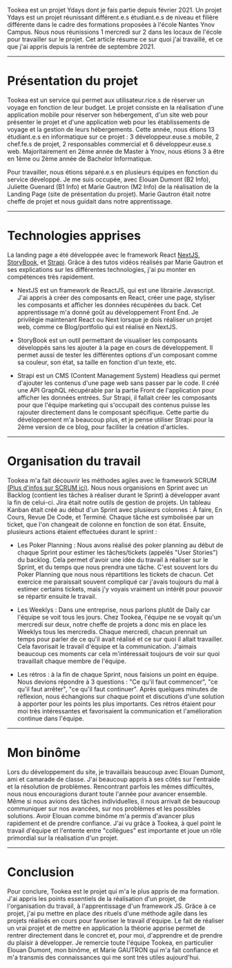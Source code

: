Tookea est un projet Ydays dont je fais partie depuis février 2021. Un projet Ydays est un projet réunissant différent.e.s étudiant.e.s de niveau et filière différente dans le cadre des formations proposées à l'école Nantes Ynov Campus. Nous nous réunissions 1 mercredi sur 2 dans les locaux de l'école pour travailler sur le projet. Cet article résume ce sur quoi j'ai travaillé, et ce que j'ai appris depuis la rentrée de septembre 2021.

---

# Présentation du projet

Tookea est un service qui permet aux utilisateur.rice.s de réserver un voyage en fonction de leur budget. Le projet consiste en la réalisation d'une application mobile pour réserver son hébergement, d'un site web pour présenter le projet et d'une application web pour les établissements de voyage et la gestion de leurs hébergements. Cette année, nous étions 13 étudiant.e.s en informatique sur ce projet : 3 développeur.euse.s mobile, 2 chef.fe.s de projet, 2 responsables commercial et 6 développeur.euse.s web. Majoritairement en 2ème année de Master à Ynov, nous étions 3 à être en 1ème ou 2ème année de Bachelor Informatique.

Pour travailler, nous étions séparé.e.s en plusieurs équipes en fonction du service développé. Je me suis occupée, avec Elouan Dumont (B2 Info), Juliette Guenard (B1 Info) et Marie Gautron (M2 Info) de la réalisation de la Landing Page (site de présentation du projet). Marie Gautron était notre cheffe de projet et nous guidait dans notre apprentissage.

---

# Technologies apprises

La landing page a été développée avec le framework React [NextJS](https://nextjs.org/), [StoryBook](https://storybook.js.org/), et [Strapi](https://strapi.io/). Grâce à des tutos vidéos réalisés par Marie Gautron et ses explications sur les différentes technologies, j'ai pu monter en compétences très rapidement.

- NextJS est un framework de ReactJS, qui est une librairie Javascript. J'ai appris à créer des composants en React, créer une page, styliser les composants et afficher les données récupérées du back. Cet apprentissage m'a donné goût au développement Front End. Je privilégie maintenant React ou Next lorsque je dois réaliser un projet web, comme ce Blog/portfolio qui est réalisé en NextJS.

- StoryBook est un outil permettant de visualiser les composants développés sans les ajouter à la page en cours de développement. Il permet aussi de tester les différentes options d'un composant comme sa couleur, son état, sa taille en fonction d'un texte, etc.

- Strapi est un CMS (Content Management System) Headless qui permet d'ajouter les contenus d'une page web sans passer par le code. Il créé une API GraphQL récupérable par la partie Front de l'application pour afficher les données entrées. Sur Strapi, il fallait créer les composants pour que l'équipe marketing qui s'occupait des contenus puisse les rajouter directement dans le composant spécifique. Cette partie du développement m'a beaucoup plus, et je pense utiliser Strapi pour la 2ème version de ce blog, pour faciliter la création d'articles.

---

# Organisation du travail

Tookea m'a fait découvrir les méthodes agiles avec le framework SCRUM [(Plus d'infos sur SCRUM ici)](https://www.atlassian.com/fr/agile/scrum). Nous nous organisions en Sprint avec un Backlog (contient les tâches à réaliser durant le Sprint) à développer avant la fin de celui-ci. Jira était notre outils de gestion de projets. Un tableau Kanban était créé au début d'un Sprint avec plusieurs colonnes : À faire, En Cours, Revue De Code, et Terminé. Chaque tâche est symbolisée par un ticket, que l'on changeait de colonne en fonction de son état. Ensuite, plusieurs actions étaient effectuées durant le sprint :

- Les Poker Planning : Nous avons réalisé des poker planning au début de chaque Sprint pour estimer les tâches/tickets (appelés "User Stories") du backlog. Cela permet d'avoir une idée du travail à réaliser sur le Sprint, et du temps que nous prendra une tâche. C'est souvent lors du Poker Planning que nous nous répartitions les tickets de chacun. Cet exercice me paraissait souvent compliqué car j'avais toujours du mal à estimer certains tickets, mais j'y voyais vraiment un intérêt pour pouvoir se répartir ensuite le travail.

- Les Weeklys : Dans une entreprise, nous parlons plutôt de Daily car l'équipe se voit tous les jours. Chez Tookea, l'équipe ne se voyait qu'un mercredi sur deux, notre cheffe de projets a donc mis en place les Weeklys tous les mercredis. Chaque mercredi, chacun prennait un temps pour parler de ce qu'il avait réalisé et ce sur quoi il allait travailler. Cela favorisait le travail d'équipe et la communication. J'aimais beaucoup ces moments car cela m'intéressait toujours de voir sur quoi travaillait chaque membre de l'équipe.

- Les rétros : à la fin de chaque Sprint, nous faisions un point en équipe. Nous devions répondre à 3 questions : "Ce qu'il faut commencer", "ce qu'il faut arrêter", "ce qu'il faut continuer". Après quelques minutes de réflexion, nous échangions sur chaque point et discutions d'une solution à apporter pour les points les plus importants. Ces rétros étaient pour moi très intéressantes et favorisaient la communication et l'amélioration continue dans l'équipe.

---

# Mon binôme

Lors du développement du site, je travaillais beaucoup avec Elouan Dumont, ami et camarade de classe. J'ai beaucoup appris à ses côtés sur l'entraide et la résolution de problèmes. Rencontrant parfois les mêmes difficultés, nous nous encouragions durant toute l'année pour avancer ensemble. Même si nous avions des tâches individuelles, il nous arrivait de beaucoup communiquer sur nos avancées, sur nos problèmes et les possibles solutions. Avoir Elouan comme binôme m'a permis d'avancer plus rapidement et de prendre confiance. J'ai vu grâce à Tookea, à quel point le travail d'équipe et l'entente entre "collègues" est importante et joue un rôle primordial sur la réalisation d'un projet.

---

# Conclusion

Pour conclure, Tookea est le projet qui m'a le plus appris de ma formation. J'ai appris les points essentiels de la réalisation d'un projet, de l'organisation du travail, à l'apprentissage d'un framework JS. Grâce à ce projet, j'ai pu mettre en place des rituels d'une méthode agile dans les projets réalisés en cours pour favoriser le travail d'équipe. Le fait de réaliser un vrai projet et de mettre en application la théorie apprise permet de rentrer directement dans le concret et, pour moi, d'apprendre et de prendre du plaisir à développer. Je remercie toute l'équipe Tookea, en particulier Elouan Dumont, mon binôme, et Marie GAUTRON qui m'a fait confiance et m'a transmis des connaissances qui me sont très utiles aujourd'hui.
